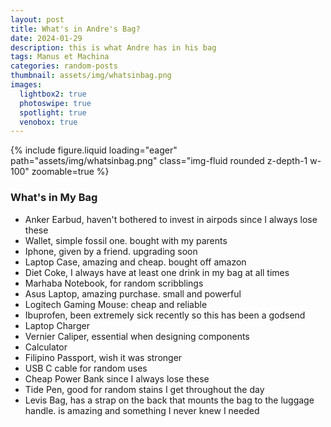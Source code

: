 ```yaml
---
layout: post
title: What's in Andre's Bag?
date: 2024-01-29
description: this is what Andre has in his bag
tags: Manus et Machina
categories: random-posts
thumbnail: assets/img/whatsinbag.png
images:
  lightbox2: true
  photoswipe: true
  spotlight: true
  venobox: true
---
```

<div class="row mt-3">
    <div class="col-12">
        {% include figure.liquid loading="eager" path="assets/img/whatsinbag.png" class="img-fluid rounded z-depth-1 w-100" zoomable=true %}
    </div>
</div>

<div class="row mt-3">
    <div class="col-12">
        <h3>What's in My Bag</h3>
        <ul>
            <li>Anker Earbud, haven't bothered to invest in airpods since I always lose these</li>
            <li>Wallet, simple fossil one. bought with my parents</li>
            <li>Iphone, given by a friend. upgrading soon</li>
            <li>Laptop Case, amazing and cheap. bought off amazon</li>
            <li>Diet Coke, I always have at least one drink in my bag at all times</li>
            <li>Marhaba Notebook, for random scribblings</li>
            <li>Asus Laptop, amazing purchase. small and powerful</li>
            <li>Logitech Gaming Mouse: cheap and reliable</li>
            <li>Ibuprofen, been extremely sick recently so this has been a godsend</li>
            <li>Laptop Charger</li>
            <li>Vernier Caliper, essential when designing components</li>
            <li>Calculator</li>
            <li>Filipino Passport, wish it was stronger</li>
            <li>USB C cable for random uses</li>
            <li>Cheap Power Bank since I always lose these</li>
            <li>Tide Pen, good for random stains I get throughout the day</li>
            <li>Levis Bag, has a strap on the back that mounts the bag to the luggage handle. is amazing and something I never knew I needed</li>
        </ul>
    </div>
</div>
